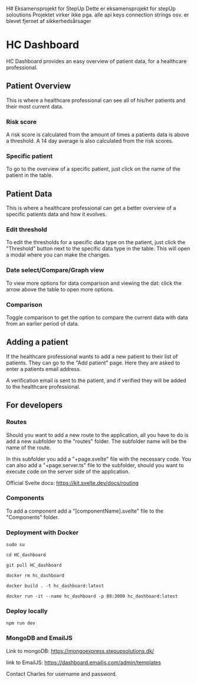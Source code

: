 H# Eksamensprojekt for StepUp
Dette er eksamensprojekt for stepUp soloutions
Projektet virker ikke pga. alle api keys connection strings osv. er blevet fjernet af sikkerhedsårsager

# HC Dashboard

HC Dashboard provides an easy overview of patient data, for a healthcare professional.

## Patient Overview

This is where a healthcare professional can see all of his/her patients and their most current data.

### Risk score

A risk score is calculated from the amount of times a patients data is above a threshold. A 14 day average is also calculated from the risk scores.

### Specific patient

To go to the overview of a specific patient, just click on the name of the patient in the table.

## Patient Data

This is where a healthcare professional can get a better overview of a specific patients data and how it evolves.

### Edit threshold

To edit the thresholds for a specific data type on the patient, just click the "Threshold" button next to the specific data type in the table. This will open a modal where you can make the changes.

### Date select/Compare/Graph view

To view more options for data comparison and viewing the dat: click the arrow above the table to open more options.

### Comparison

Toggle comparison to get the option to compare the current data with data from an earlier period of data.

## Adding a patient

If the healthcare professional wants to add a new patient to their list of patients. They can go to the "Add patient" page. Here they are asked to enter a patients email address.

A verification email is sent to the patient, and if verified they will be added to the healthcare professional.

## For developers

### Routes

Should you want to add a new route to the application, all you have to do is add a new subfolder to the "routes" folder. The subfolder name will be the name of the route.

In this subfolder you add a "+page.svelte" file with the necessary code. You can also add a "+page.server.ts" file to the subfolder, should you want to execute code on the server side of the application.

Official Svelte docs: https://kit.svelte.dev/docs/routing

### Components

To add a component add a "[componentName].svelte" file to the "Components" folder.

### Deployment with Docker

```
sudo su
```

```
cd HC_dashboard
```

```
git pull HC_dashboard
```

```
docker rm hc_dashboard
```

```
docker build . -t hc_dashboard:latest
```

```
docker run -it --name hc_dashboard -p 80:3000 hc_dashboard:latest
```

### Deploy locally

```
npm run dev
```

### MongoDB and EmailJS

Link to mongoDB: https://mongoexpress.stepupsolutions.dk/

link to EmailJS: https://dashboard.emailjs.com/admin/templates

Contact Charles for username and password.
